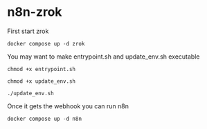 # n8n-zrok

First start zrok
```
docker compose up -d zrok
```
You may want to make entrypoint.sh and update_env.sh executable 

```
chmod +x entrypoint.sh
```

```
chmod +x update_env.sh
```

```
./update_env.sh
```

Once it gets the webhook you can run n8n
```
docker compose up -d n8n
```
